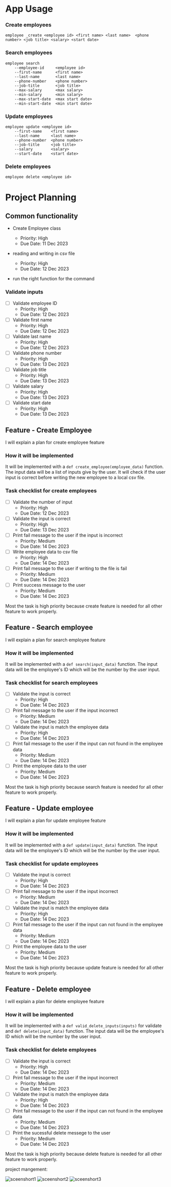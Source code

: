 # App Usage

### Create employees
```
employee _create <employee id> <first name> <last name>  <phone number> <job title> <salary> <start date>
```

### Search employees
```
employee search 
    --employee-id     <employee id>
    --first-name      <first name>
    --last-name       <last name>
    --phone-number    <phone number>
    --job-title       <job title>
    --max-salary      <max salary>
    --min-salary      <min salary>
    --max-start-date  <max start date>
    --min-start-date  <min start date>
```

### Update employees

```
employee update <employee id> 
    --first-name    <first name> 
    --last-name     <last name> 
    --phone-number  <phone number> 
    --job-title     <job title> 
    --salary        <salary> 
    --start-date    <start date> 
```
### Delete employees
```
employee delete <employee id>
```

# Project Planning

## Common functionality
* Create Employee class
    * Priority: High
    * Due Date: 11 Dec 2023 

* reading and writing in csv file
    * Priority: High
    * Due Date: 12 Dec 2023 
* run the right function for the command

### Validate inputs
- [ ] Validate employee ID
    * Priority: High
    * Due Date: 12 Dec 2023 
- [ ] Validate first name
    * Priority: High
    * Due Date: 12 Dec 2023 
- [ ] Validate last name
    * Priority: High
    * Due Date: 12 Dec 2023 
- [ ] Validate phone number
    * Priority: High
    * Due Date: 13 Dec 2023 
- [ ] Validate job title
    * Priority: High
    * Due Date: 13 Dec 2023 
- [ ] Validate salary
    * Priority: High
    * Due Date: 13 Dec 2023 
- [ ] Validate start date
    * Priority: High
    * Due Date: 13 Dec 2023 



## Feature - Create Employee
I will explain a plan for create employee feature

### How it will be implemented
It will be implemented with a `def create_employee(employee_data)` function. The input data will be a list of inputs give by the user. It will check if the user input is correct before writing the new employee to a local csv file. 

### Task checklist for create employees
- [ ] Validate the number of input
    * Priority: High
    * Due Date: 12 Dec 2023 
- [ ] Validate the input is correct
    * Priority: High
    * Due Date: 13 Dec 2023 
- [ ] Print fail message to the user if the input is incorrect
    * Priority: Medium
    * Due Date: 14 Dec 2023 
- [ ] Write employee data to csv file
    * Priority: High
    * Due Date: 14 Dec 2023 
- [ ] Print fail message to the user if writing to the file is fail
    * Priority: Medium
    * Due Date: 14 Dec 2023 
- [ ] Print success message to the user
    * Priority: Medium
    * Due Date: 14 Dec 2023 

Most the task is high priority because create feature is needed for all other feature to work properly. 


## Feature - Search employee
I will explain a plan for search employee feature

### How it will be implemented
It will be implemented with a `def search(input_data)` function. The input data will be the employee's ID which will be the number by the user input. 

### Task checklist for search employees
- [ ] Validate the input is correct
    * Priority: High
    * Due Date: 14 Dec 2023 
- [ ] Print fail message to the user if the input incorrect
    * Priority: Medium
    * Due Date: 14 Dec 2023 
- [ ] Validate the input is match the employee data
    * Priority: High
    * Due Date: 14 Dec 2023 
- [ ] Print fail message to the user if the input can not found in the  employee data
    * Priority: Medium
    * Due Date: 14 Dec 2023 
- [ ] Print the employee data to the user
    * Priority: Medium
    * Due Date: 14 Dec 2023 

Most the task is high priority because search feature is needed for all other feature to work properly. 

## Feature - Update employee
I will explain a plan for update employee feature

### How it will be implemented
It will be implemented with a `def update(input_data)` function. The input data will be the employee's ID which will be the number by the user input. 

### Task checklist for update employees
- [ ] Validate the input is correct
    * Priority: High
    * Due Date: 14 Dec 2023 
- [ ] Print fail message to the user if the input incorrect
    * Priority: Medium
    * Due Date: 14 Dec 2023 
- [ ] Validate the input is match the employee data
    * Priority: High
    * Due Date: 14 Dec 2023 
- [ ] Print fail message to the user if the input can not found in the  employee data
    * Priority: Medium
    * Due Date: 14 Dec 2023 
- [ ] Print the employee data to the user
    * Priority: Medium
    * Due Date: 14 Dec 2023 

Most the task is high priority because update feature is needed for all other feature to work properly. 

## Feature - Delete employee
I will explain a plan for delete employee feature

### How it will be implemented
It will be implemented with a `def valid_delete_inputs(inputs)` for validate and `def delete(input_data)` function. The input data will be the employee's ID which will be the number by the user input. 

### Task checklist for delete employees
- [ ] Validate the input is correct
    * Priority: High
    * Due Date: 14 Dec 2023 
- [ ] Print fail message to the user if the input incorrect
    * Priority: Medium
    * Due Date: 14 Dec 2023 
- [ ] Validate the input is match the employee data
    * Priority: High
    * Due Date: 14 Dec 2023 
- [ ] Print fail message to the user if the input can not found in the  employee data
    * Priority: Medium
    * Due Date: 14 Dec 2023 
- [ ] Print the sucessful delete messege to the user
    * Priority: Medium
    * Due Date: 14 Dec 2023 

Most the task is high priority because delete feature is needed for all other feature to work properly. 

project mangement:

![sceenshort1](image.png)
![sceenshort2](image-1.png)
![sceenshort3](image-2.png)